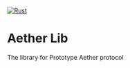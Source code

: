 [![Rust](https://github.com/Prototype-Aether/Aether-Lib/actions/workflows/rust.yml/badge.svg?branch=main&event=push)](https://github.com/Prototype-Aether/Aether-Lib/actions/workflows/rust.yml)
# Aether Lib

The library for Prototype Aether protocol

